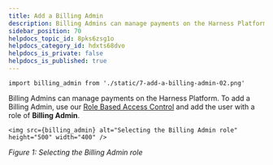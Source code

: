 ```yaml
---
title: Add a Billing Admin
description: Billing Admins can manage payments on the Harness Platform. To add a Billing Admin, use our Role Based Access Control and add the user with a role of Billing Admin. Figure 1 --  Selecting the Billing Ad…
sidebar_position: 70
helpdocs_topic_id: 8pks6zsg1o
helpdocs_category_id: hdxts68dvo
helpdocs_is_private: false
helpdocs_is_published: true
---
```

```mdx-code-block
import billing_admin from './static/7-add-a-billing-admin-02.png'
```
Billing Admins can manage payments on the Harness Platform. To add a Billing Admin, use our [Role Based Access Control](/docs/platform/User-Management/add-users) and add the user with a role of **Billing Admin**.

```mdx-code-block
<img src={billing_admin} alt="Selecting the Billing Admin role" height="500" width="400" />
```
*Figure 1: Selecting the Billing Admin role*

